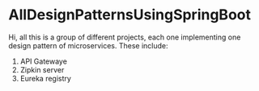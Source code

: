 # AllDesignPatternsUsingSpringBoot

Hi, all this is a group of different projects, each one implementing one design pattern of microservices.
These include: 
1) API Gatewaye
2) Zipkin server
3) Eureka registry
